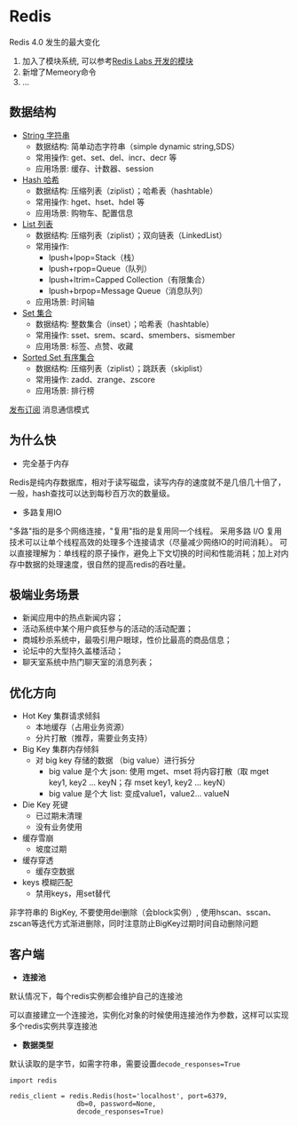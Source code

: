 # Redis

Redis 4.0 发生的最大变化
1. 加入了模块系统, 可以参考[Redis Labs 开发的模块](http://redismodules.com)
2. 新增了Memeory命令
3. ...

## 数据结构

- [String 字符串](https://www.runoob.com/redis/redis-strings.html)
  + 数据结构: 简单动态字符串（simple dynamic string,SDS）
  + 常用操作: get、set、del、incr、decr 等
  + 应用场景: 缓存、计数器、session
- [Hash 哈希](https://www.runoob.com/redis/redis-hashes.html)
  + 数据结构: 压缩列表（ziplist）；哈希表（hashtable）
  + 常用操作: hget、hset、hdel 等
  + 应用场景: 购物车、配置信息
- [List 列表](https://www.runoob.com/redis/redis-lists.html)
  + 数据结构: 压缩列表（ziplist）；双向链表（LinkedList）
  + 常用操作:
    + lpush+lpop=Stack（栈）
    + lpush+rpop=Queue（队列）
    + lpush+ltrim=Capped Collection（有限集合）
    + lpush+brpop=Message Queue（消息队列）
  + 应用场景: 时间轴
- [Set 集合](https://www.runoob.com/redis/redis-sets.html)
  + 数据结构: 整数集合（inset）；哈希表（hashtable）
  + 常用操作: sset、srem、scard、smembers、sismember
  + 应用场景: 标签、点赞、收藏
- [Sorted Set 有序集合](https://www.runoob.com/redis/redis-sorted-sets.html)
  + 数据结构: 压缩列表（ziplist）；跳跃表（skiplist）
  + 常用操作: zadd、zrange、zscore
  + 应用场景: 排行榜

[发布订阅](https://www.runoob.com/redis/redis-pub-sub.html) 消息通信模式


## 为什么快

- 完全基于内存

Redis是纯内存数据库，相对于读写磁盘，读写内存的速度就不是几倍几十倍了，一般，hash查找可以达到每秒百万次的数量级。

- 多路复用IO

"多路"指的是多个网络连接，"复用"指的是复用同一个线程。
采用多路 I/O 复用技术可以让单个线程高效的处理多个连接请求（尽量减少网络IO的时间消耗）。
可以直接理解为：单线程的原子操作，避免上下文切换的时间和性能消耗；加上对内存中数据的处理速度，很自然的提高redis的吞吐量。

## 极端业务场景

- 新闻应用中的热点新闻内容；
- 活动系统中某个用户疯狂参与的活动的活动配置；
- 商城秒杀系统中，最吸引用户眼球，性价比最高的商品信息；
- 论坛中的大型持久盖楼活动；
- 聊天室系统中热门聊天室的消息列表；


## 优化方向

- Hot Key 集群请求倾斜
    - 本地缓存（占用业务资源）
    - 分片打散（推荐，需要业务支持）
- Big Key 集群内存倾斜
    - 对 big key 存储的数据 （big value）进行拆分
        - big value 是个大 json: 使用 mget、mset 将内容打散（取 mget key1, key2 ... keyN；存 mset key1, key2 ... keyN）
        - big value 是个大 list: 变成value1，value2… valueN
- Die Key 死键
    - 已过期未清理
    - 没有业务使用
- 缓存雪崩
    - 坡度过期
- 缓存穿透
    - 缓存空数据
- keys 模糊匹配
    - 禁用keys，用set替代

非字符串的 BigKey, 不要使用del删除（会block实例）, 使用hscan、sscan、zscan等迭代方式渐进删除，同时注意防止BigKey过期时间自动删除问题


## 客户端

- **连接池**

默认情况下，每个redis实例都会维护自己的连接池

可以直接建立一个连接池，实例化对象的时候使用连接池作为参数，这样可以实现多个redis实例共享连接池


- **数据类型**

默认读取的是字节，如需字符串，需要设置`decode_responses=True`

```
import redis

redis_client = redis.Redis(host='localhost', port=6379,
                 db=0, password=None,
                 decode_responses=True)
```

